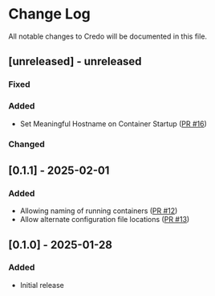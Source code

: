 # Change Log

All notable changes to Credo will be documented in this file.

## [unreleased] - unreleased

### Fixed


### Added

- Set Meaningful Hostname on Container Startup ([PR #16](https://github.com/seantallen-org/credo/pull/16))

### Changed


## [0.1.1] - 2025-02-01

### Added

- Allowing naming of running containers ([PR #12](https://github.com/seantallen-org/credo/pull/12))
- Allow alternate configuration file locations ([PR #13](https://github.com/seantallen-org/credo/pull/13))

## [0.1.0] - 2025-01-28

### Added

- Initial release

